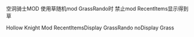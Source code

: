 空洞骑士MOD
使用草随机mod GrassRando时 
禁止mod RecentItems显示得到草

Hollow Knight Mod
RecentItemsDisplay GrassRando
noDisplay Grass
